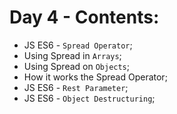 # Day 4 - Contents: 

* JS ES6 - `Spread Operator`; 
* Using Spread in `Arrays`; 
* Using Spread on `Objects`; 
* How it works the Spread Operator; 
* JS ES6 - `Rest Parameter`; 
* JS ES6 - `Object Destructuring`; 
